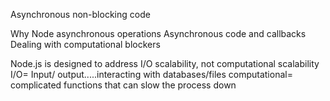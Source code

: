 Asynchronous non-blocking code

Why Node asynchronous operations
Asynchronous code and callbacks
Dealing with computational blockers

Node.js is designed to address I/O scalability, not computational scalability
I/O= Input/ output.....interacting with databases/files
computational= complicated functions that can slow the process down
